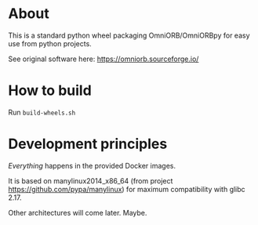 # About

This is a standard python wheel packaging OmniORB/OmniORBpy for easy use from python projects.

See original software here: https://omniorb.sourceforge.io/

# How to build

Run ```build-wheels.sh```

# Development principles

_Everything_ happens in the provided Docker images.

It is based on manylinux2014_x86_64 (from project https://github.com/pypa/manylinux) for maximum
compatibility with glibc 2.17.

Other architectures will come later. Maybe.